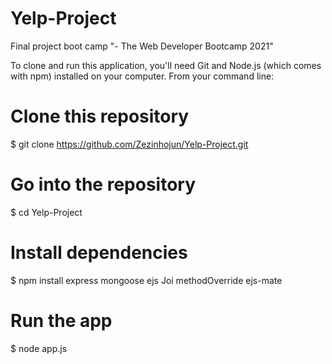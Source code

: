 # Yelp-Project
Final project boot camp "- The Web Developer Bootcamp 2021"

To clone and run this application, you'll need Git and Node.js (which comes with npm) installed on your computer. From your command line:

# Clone this repository
$ git clone https://github.com/Zezinhojun/Yelp-Project.git

# Go into the repository
$ cd Yelp-Project

# Install dependencies
$ npm install express mongoose ejs Joi methodOverride ejs-mate

# Run the app
$ node app.js

